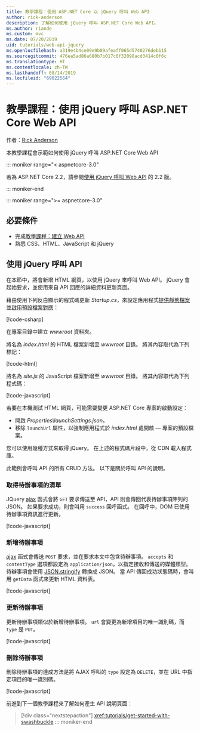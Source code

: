 ```yaml
---
title: 教學課程：使用 ASP.NET Core 以 jQuery 呼叫 Web API
author: rick-anderson
description: 了解如何使用 jQuery 呼叫 ASP.NET Core Web API。
ms.author: riande
ms.custom: mvc
ms.date: 07/20/2019
uid: tutorials/web-api-jquery
ms.openlocfilehash: a319e4b4ce09e9b09afeaff065d5740276deb115
ms.sourcegitcommit: 476ea5ad86a680b7b017c6f32098acd3414c0f6c
ms.translationtype: HT
ms.contentlocale: zh-TW
ms.lasthandoff: 08/14/2019
ms.locfileid: "69022564"
---
```

# <a name="tutorial-call-an-aspnet-core-web-api-with-jquery"></a>教學課程：使用 jQuery 呼叫 ASP.NET Core Web API

作者：[Rick Anderson](https://twitter.com/RickAndMSFT)

本教學課程會示範如何使用 jQuery 呼叫 ASP.NET Core Web API

::: moniker range="< aspnetcore-3.0"

若為 ASP.NET Core 2.2，請參閱[使用 jQuery 呼叫 Web API](xref:tutorials/first-web-api#call-the-api-with-jquery) 的 2.2 版。

::: moniker-end

::: moniker range=">= aspnetcore-3.0"

## <a name="prerequisites"></a>必要條件

* 完成[教學課程：建立 Web API](xref:tutorials/first-web-api)
* 熟悉 CSS、HTML、JavaScript 和 jQuery

## <a name="call-the-api-with-jquery"></a>使用 jQuery 呼叫 API

在本節中，將會新增 HTML 網頁，以使用 jQuery 來呼叫 Web API。 jQuery 會起始要求，並使用來自 API 回應的詳細資料更新頁面。

藉由使用下列反白顯示的程式碼更新 *Startup.cs*，來設定應用程式[提供靜態檔案](/dotnet/api/microsoft.aspnetcore.builder.staticfileextensions.usestaticfiles#Microsoft_AspNetCore_Builder_StaticFileExtensions_UseStaticFiles_Microsoft_AspNetCore_Builder_IApplicationBuilder_)並[啟用預設檔案對應](/dotnet/api/microsoft.aspnetcore.builder.defaultfilesextensions.usedefaultfiles#Microsoft_AspNetCore_Builder_DefaultFilesExtensions_UseDefaultFiles_Microsoft_AspNetCore_Builder_IApplicationBuilder_)：

[!code-csharp[](first-web-api/samples/3.0/TodoApi/StartupJquery.cs?highlight=8-9&name=snippet_configure)]

在專案目錄中建立 *wwwroot* 資料夾。

將名為 *index.html* 的 HTML 檔案新增至 *wwwroot* 目錄。 將其內容取代為下列標記：

[!code-html[](first-web-api/samples/3.0/TodoApi/wwwroot/index.html)]

將名為 *site.js* 的 JavaScript 檔案新增至 *wwwroot* 目錄。 將其內容取代為下列程式碼：

[!code-javascript[](first-web-api/samples/3.0/TodoApi/wwwroot/site.js?name=snippet_SiteJs)]

若要在本機測試 HTML 網頁，可能需要變更 ASP.NET Core 專案的啟動設定：

* 開啟 *Properties\launchSettings.json*。
* 移除 `launchUrl` 屬性，以強制應用程式於 *index.html* 處開啟 &mdash; 專案的預設檔案。

您可以使用幾種方式來取得 jQuery。 在上述的程式碼片段中，從 CDN 載入程式庫。

此範例會呼叫 API 的所有 CRUD 方法。 以下是關於呼叫 API 的說明。

### <a name="get-a-list-of-to-do-items"></a>取得待辦事項的清單

JQuery [ajax](https://api.jquery.com/jquery.ajax/) 函式會將 `GET` 要求傳送至 API，API 則會傳回代表待辦事項陣列的 JSON。 如果要求成功，則會叫用 `success` 回呼函式。 在回呼中，DOM 已使用待辦事項資訊進行更新。

[!code-javascript[](first-web-api/samples/3.0/TodoApi/wwwroot/site.js?name=snippet_GetData)]

### <a name="add-a-to-do-item"></a>新增待辦事項

[ajax](https://api.jquery.com/jquery.ajax/) 函式會傳送 `POST` 要求，並在要求本文中包含待辦事項。 `accepts` 和 `contentType` 選項都設定為 `application/json`，以指定接收和傳送的媒體類型。 待辦事項會使用 [JSON.stringify](https://developer.mozilla.org/docs/Web/JavaScript/Reference/Global_Objects/JSON/stringify) 轉換成 JSON。 當 API 傳回成功狀態碼時，會叫用 `getData` 函式來更新 HTML 資料表。

[!code-javascript[](first-web-api/samples/3.0/TodoApi/wwwroot/site.js?name=snippet_AddItem)]

### <a name="update-a-to-do-item"></a>更新待辦事項

更新待辦事項類似於新增待辦事項。 `url` 會變更為新增項目的唯一識別碼，而 `type` 是 `PUT`。

[!code-javascript[](first-web-api/samples/3.0/TodoApi/wwwroot/site.js?name=snippet_AjaxPut)]

### <a name="delete-a-to-do-item"></a>刪除待辦事項

刪除待辦事項的達成方法是將 AJAX 呼叫的 `type` 設定為 `DELETE`，並在 URL 中指定項目的唯一識別碼。

[!code-javascript[](first-web-api/samples/3.0/TodoApi/wwwroot/site.js?name=snippet_AjaxDelete)]

前進到下一個教學課程來了解如何產生 API 說明頁面：

> [!div class="nextstepaction"]
> <xref:tutorials/get-started-with-swashbuckle>
::: moniker-end
